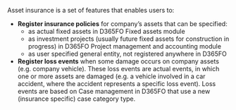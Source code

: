Asset insurance is a set of features that enables users to:
- **Register insurance policies** for company’s assets that can be specified:
  - as actual fixed assets in D365FO Fixed assets module
  - as investment projects (usually future fixed assets for construction in progress) in D365FO Project management and accounting module
  - as user specified general entity, not registered anywhere in D365FO
- **Register loss events** when some damage occurs on company assets (e.g. company vehicle). These loss events are actual events, in which one or more assets are damaged (e.g. a vehicle involved in a car accident, where the accident represents a specific loss event). Loss events are based on Case management in D365FO that use a new (insurance specific) case category type.
